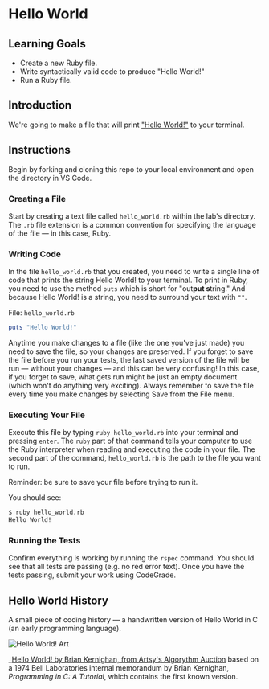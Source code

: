 # Hello World

## Learning Goals

- Create a new Ruby file.
- Write syntactically valid code to produce "Hello World!"
- Run a Ruby file.

## Introduction

We're going to make a file that will print ["Hello
World!"](http://en.wikipedia.org/wiki/%22Hello,_World!%22_program) to your
terminal.

## Instructions

Begin by forking and cloning this repo to your local environment and open the
directory in VS Code.

### Creating a File

Start by creating a text file called `hello_world.rb` within the lab's
directory. The `.rb` file extension is a common convention for specifying the
language of the file — in this case, Ruby.

### Writing Code

In the file `hello_world.rb` that you created, you need to write a single line
of code that prints the string Hello World! to your terminal. To print in Ruby,
you need to use the method `puts` which is short for "out**put s**tring." And
because Hello World! is a string, you need to surround your text with `""`.

File: `hello_world.rb`

```ruby
puts "Hello World!"
```

Anytime you make changes to a file (like the one you've just made) you need to
save the file, so your changes are preserved. If you forget to save the file
before you run your tests, the last saved version of the file will be run
— without your changes — and this can be very confusing! In this case, if you
forget to save, what gets run might be just an empty document (which won't do
anything very exciting). Always remember to save the file every time you make
changes by selecting Save from the File menu.

### Executing Your File

Execute this file by typing `ruby hello_world.rb` into your terminal and
pressing `enter`. The `ruby` part of that command tells your computer to use the
Ruby interpreter when reading and executing the code in your file. The second
part of the command, `hello_world.rb` is the path to the file you want to run.

Reminder: be sure to save your file before trying to run it.

You should see:

```bash
$ ruby hello_world.rb
Hello World!
```

### Running the Tests

Confirm everything is working by running the `rspec` command. You should see
that all tests are passing (e.g. no red error text). Once you have the tests
passing, submit your work using CodeGrade.

## Hello World History

A small piece of coding history — a handwritten version of Hello World in C (an
early programming language).

![Hello World! Art](https://d32dm0rphc51dk.cloudfront.net/b6JQ66-0nHij79irJT-Pdg/large.jpg)

_[Hello World! by Brian Kernighan, from Artsy's Algorythm
Auction](https://www.artsy.net/artwork/brian-kernighan-hello-world) based on a
1974 Bell Laboratories internal memorandum by Brian Kernighan, _Programming in C:
A Tutorial_, which contains the first known version.
